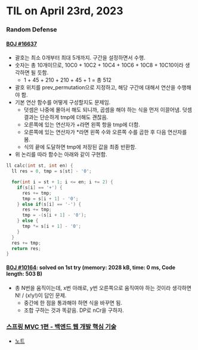# **TIL on April 23rd, 2023**

### Random Defense
#### [BOJ #16637](../../../Problem%20Solving/boj/random%20defense/16637-04-22-2023.cpp)
* 괄호는 최소 0개부터 최대 5개까지. 구간을 설정하면서 수행.
* 숫자는 총 10개이므로, 10C0 + 10C2 + 10C4 + 10C6 + 10C8 + 10C10이라 생각하면 될 듯함.
  - 1 + 45 + 210 + 210 + 45 + 1 = 총 512
* 괄호 위치를 prev_permutation으로 지정하고, 해당 구간에 대해서 연산을 수행해야 함.
* 기본 연산 함수를 어떻게 구성할지도 문제임.
  - 덧셈은 나중에 몰아서 해도 되니까, 곱셈을 해야 하는 식을 먼저 이끌어냄. 덧셈 결과는 단순하게 tmp에 더해도 괜찮음.
  - 오른쪽에 있는 연산자가 +라면 왼쪽 항을 tmp에 더함.
  - 오른쪽에 있는 연산자가 *라면 왼쪽 수와 오른쪽 수를 곱한 후 다음 연산자를 봄.
  - 식의 끝에 도달하면 tmp에 저장된 값을 최종 반환함.
* 위 논리를 따라 함수는 아래와 같이 구현함.

```cpp
ll calc(int st, int en) {
  ll res = 0, tmp = s[st] - '0';

  for(int i = st + 1; i <= en; i += 2) {
    if(s[i] == '+') {
      res += tmp;
      tmp = s[i + 1] - '0';
    } else if(s[i] == '-') {
      res += tmp;
      tmp = -(s[i + 1] - '0');
    } else {
      tmp *= s[i + 1] - '0';
    }
  }
  res += tmp;
  return res;
}
```

#### [BOJ #10164](../../../Problem%20Solving/boj/random%20defense/10164-04-23-2023.cpp): solved on 1st try (memory: 2028 kB, time: 0 ms, Code length: 503 B)
* 총 N번을 움직이는데, x번 아래로, y번 오른쪽으로 움직여야 하는 것이라 생각하면 N! / (x!y!)이 답인 문제.
  - 중간에 한 점을 통과해야 하면 식을 바꾸면 됨.
  - 조합 구하는 것과 똑같음. DP로 nCr을 구하자.


### [스프링 MVC 1편 - 백엔드 웹 개발 핵심 기술](https://www.inflearn.com/course/%EC%8A%A4%ED%94%84%EB%A7%81-mvc-1)
* [노트](../../../Library%20and%20Framework/spring/spring-lecture-03.md)
